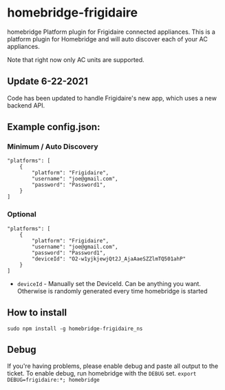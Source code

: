 # homebridge-frigidaire
homebridge Platform plugin for Frigidaire connected appliances.  This is a platform plugin for Homebridge and will auto discover each of your AC appliances.

Note that right now only AC units are supported.

## Update 6-22-2021
Code has been updated to handle Frigidaire's new app, which uses a new backend API.

## Example config.json:
### Minimum / Auto Discovery
	"platforms": [
		{
			"platform": "Frigidaire",
			"username": "joe@gmail.com",
			"password": "Password1",
		}
	]

### Optional
	"platforms": [
		{
			"platform": "Frigidaire",
			"username": "joe@gmail.com",
			"password": "Password1",
			"deviceId": "O2-w1yjkjewjQt2J_AjaAaeSZZlmTQ501ahP" 
		}
	]

* ```deviceId``` - Manually set the DeviceId. Can be anything you want. Otherwise is randomly generated every time homebridge is started


## How to install

 ```sudo npm install -g homebridge-frigidaire_ns```

## Debug
If you're having problems, please enable debug and paste all output to the ticket.  To enable debug, run homebridge with the ```DEBUG``` set.
```export DEBUG=frigidaire:*; homebridge```
